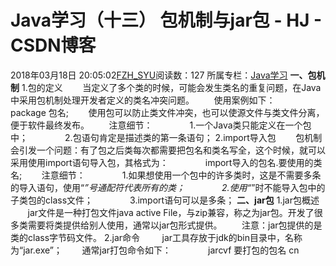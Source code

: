 # Java学习（十三） 包机制与jar包 - HJ - CSDN博客
2018年03月18日 20:05:02[FZH_SYU](https://me.csdn.net/feizaoSYUACM)阅读数：127
所属专栏：[Java学习](https://blog.csdn.net/column/details/19570.html)
**一、包机制**
1.包的定义
       当定义了多个类的时候，可能会发生类名的重复问题，在Java中采用包机制处理开发者定义的类名冲突问题。
       使用案例如下：
               package 包名;
       使用包可以防止类文件冲突，也可以使源文件与类文件分离，便于软件最终发布。
       注意细节：
               1.一个Java类只能定义在一个包中；
              2.包语句肯定是描述类的第一条语句；
2.import导入包
       包机制会引发一个问题：有了包之后类每次都需要把包名和类名写全，这个时候，就可以采用使用import语句导入包，其格式为：
              import导入的包名.要使用的类名;
       注意细节：
              1.如果想使用一个包中的许多类时，这是不需要多条的导入语句，使用“*”号通配符代表所有的类；
              2.使用“*”时不能导入包中的子类包的class文件；
              3.import语句可以是多条；
**二、jar包**
1.jar包概述
       jar文件是一种打包文件java active File，与zip兼容，称之为jar包。开发了很多类需要将类提供给别人使用，通常以jar包形式提供。
       注意：jar包提供的是类的class字节码文件。
2.jar命令
        jar工具存放于jdk的bin目录中，名称为“jar.exe”；
       通常jar打包命令如下：
              jarcvf 要打包的包名 cn
